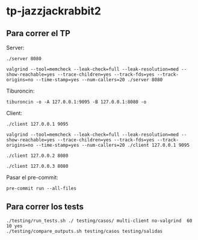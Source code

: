 # tp-jazzjackrabbit2

## Para correr el TP

Server:

```shell
./server 8080

valgrind --tool=memcheck --leak-check=full --leak-resolution=med --show-reachable=yes --trace-children=yes --track-fds=yes --track-origins=no --time-stamp=yes --num-callers=20 ./server 8080
```

Tiburoncin:

```shell
tiburoncin -o -A 127.0.0.1:9095 -B 127.0.0.1:8080 -o
```

Client:

```shell
./client 127.0.0.1 9095

valgrind --tool=memcheck --leak-check=full --leak-resolution=med --show-reachable=yes --trace-children=yes --track-fds=yes --track-origins=no --time-stamp=yes --num-callers=20 ./client 127.0.0.1 9095

./client 127.0.0.2 8080

./client 127.0.0.3 8080
```

Pasar el pre-commit:

```shell
pre-commit run --all-files
```

## Para correr los tests

```shell
./testing/run_tests.sh ./ testing/casos/ multi-client no-valgrind  60 10 yes
./testing/compare_outputs.sh testing/casos testing/salidas
```
